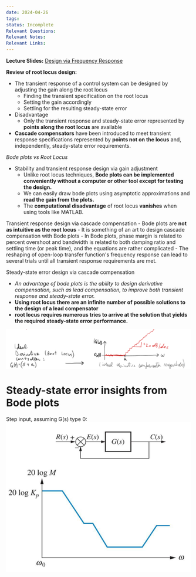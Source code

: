 ```yaml
---
date: 2024-04-26
tags: 
status: Incomplete
Relevant Questions: 
Relevant Notes: 
Relevant Links:
---
```

**Lecture Slides:**
[Design via Frequency Response](Attachments/Workshop%20Ch11%20-%20Design%20via%20Frequency%20Response_annotated.pdf)

**Review of root locus design:**
- The transient response of a control system can be designed by adjusting the gain along the root locus
	- Finding the transient specification on the root locus
	- Setting the gain accordingly
	- Settling for the resulting steady-state error
- Disadvantage
	- Only the transient response and steady-state error represented by **points along the root locus** are available
- **Cascade compensators** have been introduced to meet transient response specifications represented by **points not on the locus** and, independently, steady-state error requirements.

*Bode plots vs Root Locus*
- Stability and transient response design via gain adjustment
	- Unlike root locus techniques, **Bode plots can be implemented conveniently without a computer or other tool except for testing the design.**
	- We can easily draw bode plots using asymptotic approximations and **read the gain from the plots.**
	- The **computational disadvantage** of root locus **vanishes** when using tools like MATLAB.

Transient response design via cascade compensation
	- Bode plots are **not as intuitive as the root locus**
	- It is something of an art to design cascade compensation with Bode plots
	- In Bode plots, phase margin is related to percent overshoot and bandwidth is related to both damping ratio and settling time (or peak time), and the equations are rather complicated
	- The reshaping of open-loop transfer function's frequency response can lead to several trials until all transient response requirements are met.

Steady-state error design via cascade compensation
- *An advantage of bode plots is the ability to design derivative compensation, such as lead compensation, to improve both transient response and steady-state error.*
- **Using root locus there are an infinite number of possible solutions to the design of a lead compensator**
- **root locus requires numerous tries to arrive at the solution that yields the required steady-state error performance.**

![](Attachments/Pasted%20image%2020240426195341.png)

# Steady-state error insights from Bode plots
Step input, assuming G(s) type 0:
![700](Attachments/Pasted%20image%2020240426195614.png)
